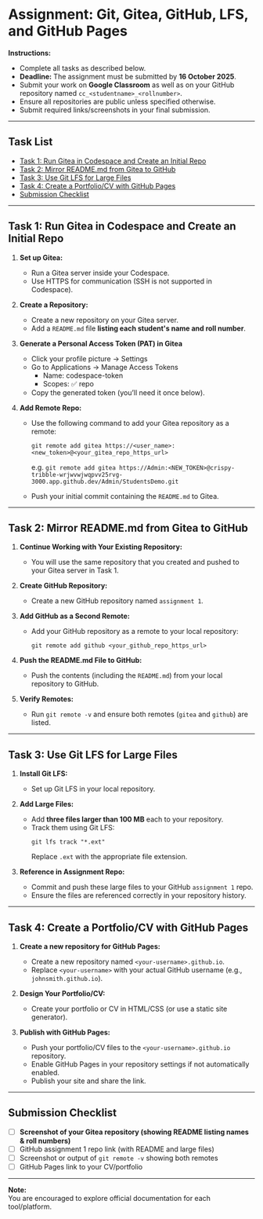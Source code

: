 # Assignment: Git, Gitea, GitHub, LFS, and GitHub Pages

**Instructions:**  
- Complete all tasks as described below.  
- **Deadline:** The assignment must be submitted by **16 October 2025**.
- Submit your work on **Google Classroom** as well as on your GitHub repository named `cc_<studentname>_<rollnumber>`.
- Ensure all repositories are public unless specified otherwise.
- Submit required links/screenshots in your final submission.

---

## Task List

- [Task 1: Run Gitea in Codespace and Create an Initial Repo](#task-1-run-gitea-in-codespace-and-create-an-initial-repo)
- [Task 2: Mirror README.md from Gitea to GitHub](#task-2-mirror-readmemd-from-gitea-to-github)
- [Task 3: Use Git LFS for Large Files](#task-3-use-git-lfs-for-large-files)
- [Task 4: Create a Portfolio/CV with GitHub Pages](#task-4-create-a-portfoliocv-with-github-pages)
- [Submission Checklist](#submission-checklist)

---

## Task 1: Run Gitea in Codespace and Create an Initial Repo

1. **Set up Gitea:**
   - Run a Gitea server inside your Codespace.  
   - Use HTTPS for communication (SSH is not supported in Codespace).

2. **Create a Repository:**
   - Create a new repository on your Gitea server.
   - Add a `README.md` file **listing each student's name and roll number**.

3. **Generate a Personal Access Token (PAT) in Gitea**
   - Click your profile picture → Settings
   - Go to Applications → Manage Access Tokens
      - Name: codespace-token
      - Scopes: ✅ repo
   - Copy the generated token (you’ll need it once below).

4. **Add Remote Repo:**
   - Use the following command to add your Gitea repository as a remote:
     ```
     git remote add gitea https://<user_name>:<new_token>@<your_gitea_repo_https_url>
     ```
     e.g. `git remote add gitea https://Admin:<NEW_TOKEN>@crispy-tribble-wrjwvwjwqpvv25rvg-3000.app.github.dev/Admin/StudentsDemo.git`
     
   - Push your initial commit containing the `README.md` to Gitea.

---

## Task 2: Mirror README.md from Gitea to GitHub

1. **Continue Working with Your Existing Repository:**
   - You will use the same repository that you created and pushed to your Gitea server in Task 1.

2. **Create GitHub Repository:**
   - Create a new GitHub repository named `assignment 1`.

3. **Add GitHub as a Second Remote:**
   - Add your GitHub repository as a remote to your local repository:
     ```
     git remote add github <your_github_repo_https_url>
     ```

4. **Push the README.md File to GitHub:**
   - Push the contents (including the `README.md`) from your local repository to GitHub.

5. **Verify Remotes:**
   - Run `git remote -v` and ensure both remotes (`gitea` and `github`) are listed.

---

## Task 3: Use Git LFS for Large Files

1. **Install Git LFS:**
   - Set up Git LFS in your local repository.

2. **Add Large Files:**
   - Add **three files larger than 100 MB** each to your repository.
   - Track them using Git LFS:
     ```
     git lfs track "*.ext"
     ```
     Replace `.ext` with the appropriate file extension.

3. **Reference in Assignment Repo:**
   - Commit and push these large files to your GitHub `assignment 1` repo.
   - Ensure the files are referenced correctly in your repository history.

---

## Task 4: Create a Portfolio/CV with GitHub Pages

1. **Create a new repository for GitHub Pages:**
   - Create a new repository named `<your-username>.github.io`.
   - Replace `<your-username>` with your actual GitHub username (e.g., `johnsmith.github.io`).

2. **Design Your Portfolio/CV:**
   - Create your portfolio or CV in HTML/CSS (or use a static site generator).

3. **Publish with GitHub Pages:**
   - Push your portfolio/CV files to the `<your-username>.github.io` repository.
   - Enable GitHub Pages in your repository settings if not automatically enabled.
   - Publish your site and share the link.

---

## Submission Checklist

- [ ] **Screenshot of your Gitea repository (showing README listing names & roll numbers)**
- [ ] GitHub assignment 1 repo link (with README and large files)
- [ ] Screenshot or output of `git remote -v` showing both remotes
- [ ] GitHub Pages link to your CV/portfolio

---

**Note:**  
You are encouraged to explore official documentation for each tool/platform.
